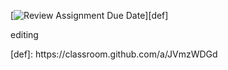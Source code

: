 [![Review Assignment Due Date](https://classroom.github.com/assets/deadline-readme-button-24ddc0f5d75046c5622901739e7c5dd533143b0c8e959d652212380cedb1ea36.svg)][def]

<p> editing  </p>
[def]: https://classroom.github.com/a/JVmzWDGd

